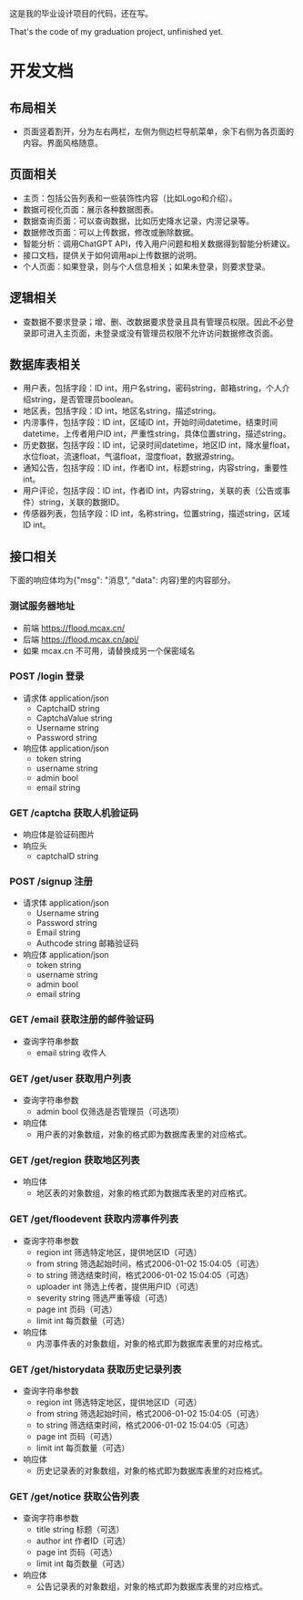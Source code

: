 这是我的毕业设计项目的代码，还在写。

That's the code of my graduation project, unfinished yet.

# 开发文档
## 布局相关
* 页面竖着割开，分为左右两栏，左侧为侧边栏导航菜单，余下右侧为各页面的内容。界面风格随意。
## 页面相关
* 主页：包括公告列表和一些装饰性内容（比如Logo和介绍）。
* 数据可视化页面：展示各种数据图表。
* 数据查询页面：可以查询数据，比如历史降水记录，内涝记录等。
* 数据修改页面：可以上传数据，修改或删除数据。
* 智能分析：调用ChatGPT API，传入用户问题和相关数据得到智能分析建议。
* 接口文档，提供关于如何调用api上传数据的说明。
* 个人页面：如果登录，则与个人信息相关；如果未登录，则要求登录。
## 逻辑相关
* 查数据不要求登录；增、删、改数据要求登录且具有管理员权限。因此不必登录即可进入主页面，未登录或没有管理员权限不允许访问数据修改页面。
## 数据库表相关
* 用户表，包括字段：ID int，用户名string，密码string，邮箱string，个人介绍string，是否管理员boolean。
* 地区表，包括字段：ID int，地区名string，描述string。
* 内涝事件，包括字段：ID int，区域ID int，开始时间datetime，结束时间datetime，上传者用户ID int，严重性string，具体位置string，描述string。
* 历史数据，包括字段：ID int，记录时间datetime，地区ID int，降水量float，水位float，流速float，气温float，湿度float，数据源string。
* 通知公告，包括字段：ID int，作者ID int，标题string，内容string，重要性int。
* 用户评论，包括字段：ID int，作者ID int，内容string，关联的表（公告或事件）string，关联的数据ID。
* 传感器列表，包括字段：ID int，名称string，位置string，描述string，区域ID int。
## 接口相关
下面的响应体均为{"msg": "消息", "data": 内容}里的内容部分。
### 测试服务器地址
* 前端 https://flood.mcax.cn/
* 后端 https://flood.mcax.cn/api/
* 如果 mcax.cn 不可用，请替换成另一个保密域名
### POST /login 登录
* 请求体 application/json
  * CaptchaID string
  * CaptchaValue string
  * Username string
  * Password string
* 响应体 application/json
  * token string
  * username string
  * admin bool
  * email string
### GET /captcha 获取人机验证码
* 响应体是验证码图片
* 响应头
  * captchaID string
### POST /signup 注册
* 请求体 application/json
  * Username string
  * Password string
  * Email string
  * Authcode string 邮箱验证码
* 响应体 application/json
  * token string
  * username string
  * admin bool
  * email string
### GET /email 获取注册的邮件验证码
* 查询字符串参数
  * email string 收件人
### GET /get/user 获取用户列表
* 查询字符串参数
  * admin bool 仅筛选是否管理员（可选项）
* 响应体
  * 用户表的对象数组，对象的格式即为数据库表里的对应格式。
### GET /get/region 获取地区列表
* 响应体
  * 地区表的对象数组，对象的格式即为数据库表里的对应格式。
### GET /get/floodevent 获取内涝事件列表
* 查询字符串参数
  * region int 筛选特定地区，提供地区ID（可选）
  * from string 筛选起始时间，格式2006-01-02 15:04:05（可选）
  * to string 筛选结束时间，格式2006-01-02 15:04:05（可选）
  * uploader int 筛选上传者，提供用户ID（可选）
  * severity string 筛选严重等级（可选）
  * page int 页码（可选）
  * limit int 每页数量（可选）
* 响应体
  * 内涝事件表的对象数组，对象的格式即为数据库表里的对应格式。
### GET /get/historydata 获取历史记录列表
* 查询字符串参数
  * region int 筛选特定地区，提供地区ID（可选）
  * from string 筛选起始时间，格式2006-01-02 15:04:05（可选）
  * to string 筛选结束时间，格式2006-01-02 15:04:05（可选）
  * page int 页码（可选）
  * limit int 每页数量（可选）
* 响应体
  * 历史记录表的对象数组，对象的格式即为数据库表里的对应格式。
### GET /get/notice 获取公告列表
* 查询字符串参数
  * title string 标题（可选）
  * author int 作者ID（可选）
  * page int 页码（可选）
  * limit int 每页数量（可选）
* 响应体
  * 公告记录表的对象数组，对象的格式即为数据库表里的对应格式。

